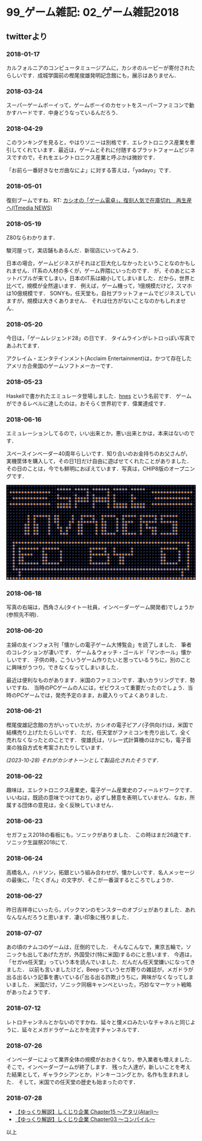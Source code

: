 # 99_ゲーム雑記: 02_ゲーム雑記2018

## twitterより

### 2018-01-17

カルフォルニアのコンピュータミュージアムに，カシオのルーピーが寄付されたらしいです．成城学園前の樫尾俊雄発明記念館にも，展示はありません．

### 2018-03-24

スーパーゲームボーイって，ゲームボーイのカセットをスーパーファミコンで動かすハードです．中身どうなっているんだろう．

### 2018-04-29

このランキングを見ると，やはりソニーは別格です．エレクトロニクス産業を牽引してくれています．最近は，ゲームとそれに付随するプラットフォームビジネスですので，それをエレクトロニクス産業と呼ぶかは微妙です．

「お前ら一番好きなセガ曲なによ」に対する答えは，「yadayo」です．

### 2018-05-01

復刻ブームですね．RT: [カシオの「ゲーム電卓」，復刻人気で在庫切れ　再生産へ(ITmedia NEWS)](https://www.itmedia.co.jp/news/articles/1805/01/news074.html) 

### 2018-05-19

Z80ならわかります．

駿河屋って，実店舗もあるんだ．新宿店にいってみよう．

日本の場合，ゲームビジネスがそれほど巨大化しなかったということなのかもしれません．IT系の人材の多くが，ゲーム界隈にいったのです．
が，そのあとにネットバブルが来てしまい，日本のIT系は縮小してしまいました．だから，世界と比べて，規模が全然違います．
例えば，ゲーム機って，1億規模だけど，スマホは10億規模です．
SONYも，任天堂も，自社プラットフォームでビジネスしていますが，規模は大きくありません．
それは仕方がないことなのかもしれません．

### 2018-05-20

今日は，「ゲームレジェンド28」の日です．
タイムラインがレトロっぽい写真であふれてます．

アクレイム・エンタテインメント(Acclaim Entertainment)は，かつて存在したアメリカ合衆国のゲームソフトメーカーです．

### 2018-05-23

Haskellで書かれたエミュレータ登場しました．[hnes](https://github.com/dbousamra/hnes) という名前です．
ゲームができるレベルに達したのは，おそらく世界初です．偉業達成です．

### 2018-06-16

エミュレーションしてるので，いい出来とか，悪い出来とかは，本来はないのです．

スペースインベーダー40周年らしいです．知り合いのお金持ちのお父さんが，実機筐体を購入して，その日1日だけ自由に遊ばせてくれたことがありました．
その日のことは，今でも鮮明におぼえています．写真は，CHIP8版のオープニングです．

![](https://github.com/jay-kumogata/PyxelChip8/blob/main/screenshots/invaders01.gif)

### 2018-06-18

写真の右端は，西角さん(タイトー社員，インベーダーゲーム開発者)でしょうか(参照先不明)．

### 2018-06-20

主婦の友インフォス刊「懐かしの電子ゲーム大博覧会」を読了しました．
筆者のコレクションが凄いです．
ゲーム＆ウォッチ・ゴールド「マンホール」懐かしいです．
子供の時，こういうゲーム作りたいと思っているうちに，別のことに興味がうつり，できなくなってしまいました．

最近は便利なものがあります．米国のファミコンです．凄いカラリングです．勢いですね．
当時のPCゲームの人には，ゼビウスって重要だったのでしょう．当時のPCゲームでは，発売予定のまま，お蔵入りってよくありました．

### 2018-06-21

樫尾俊雄記念館の方がいっていたが，カシオの電子ピアノ(子供向け)は，米国で結構売り上げたたらしいです．
ただ，任天堂がファミコンを売り出して，全く売れなくなったとのことです．
俊雄氏は，リレー式計算機のほかにも，電子音楽の独自方式を考案されたりしています．

_(2023-10-28) それがカシオトーンとして製品化されたそうです．_

### 2018-06-22

趣味は，エレクトロニクス産業史，電子ゲーム産業史のフィールドワークです．いいねは，既読の意味でつけており，必ずし賛意を表明していません．なお，所属する団体の意見は，全く反映していません．

### 2018-06-23

セガフェス2018の看板にも，ソニックがありました．
この時はまだ26歳です．ソニック生誕祭2018にて．

### 2018-06-24

高橋名人，ハドソン，拓銀という組み合わせが，懐かしいです．名人メッセージの最後に，「たくぎん」の文字が．そこが一番涙するところでしょうか．

### 2018-06-27

昨日吉祥寺にいったら，パックマンのモンスターのオブジェがありました．あれなんなんだろうと思います．凄い印象に残りました．

### 2018-07-07

あの頃のナムコのゲームは，圧倒的でした．
そんなこんなで，東京五輪で，ソニックも出してあげた方が，外国受け(特に米国)するのにと思います．
今週は，「セガvs任天堂」っていう本を読んでいました．だんだん任天堂嫌いになってきました．
以前も言いましたけど，Beepっていうセガ寄りの雑誌が，メガドラが出る出るいう記事を書いている(「出る出る詐欺」)うちに，興味がなくなってしまいました．
米国だけ，ソニック同梱キャンペといった，巧妙なマーケット戦略があったようです．

### 2018-07-12

レトロチャンネルとかないのですかね．延々と懐メロみたいなチャネルと同じように．延々とメガドラゲームとかを流すチャンネルです．

### 2018-07-26

インベーダーによって業界全体の規模がおおきくなり，参入業者も増えました．そこで，インベーダーブームが終了します．
残った人達が，新しいことを考えた結果として，ギャラクシアンとか，ドンキーコングとか，名作も生まれました．
そして，米国での任天堂の歴史も始まったのです．

### 2018-07-28

- [【ゆっくり解説】しくじり企業 Chapter15 ～アタリ(Atari)～](https://youtu.be/8zw5jh4Lkfo)
- [【ゆっくり解説】しくじり企業 Chapter03 ～コンパイル～](https://youtu.be/lxDzwNPXH-Q)

以上